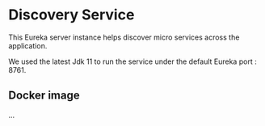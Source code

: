 # Discovery Service

This Eureka server instance helps discover micro services across the application.

We used the latest Jdk 11 to run the service under the default Eureka port : 8761.

## Docker image

...